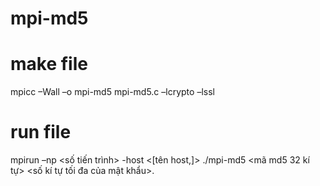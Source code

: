 # mpi-md5
# make file
  mpicc –Wall –o mpi-md5 mpi-md5.c –lcrypto –lssl

# run file
mpirun –np <số tiến trình> -host <[tên host,]> ./mpi-md5 <mã md5 32 kí tự> <số kí tự tối đa của mật khẩu>.
